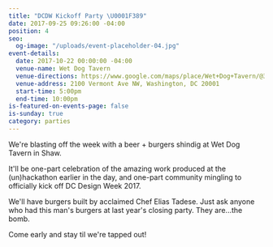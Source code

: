 ```yaml
---
title: "DCDW Kickoff Party \U0001F389"
date: 2017-09-25 09:26:00 -04:00
position: 4
seo:
  og-image: "/uploads/event-placeholder-04.jpg"
event-details:
  date: 2017-10-22 00:00:00 -04:00
  venue-name: Wet Dog Tavern
  venue-directions: https://www.google.com/maps/place/Wet+Dog+Tavern/@38.9182791,-77.0248327,15z/data=!4m5!3m4!1s0x0:0x5cf1d8439ab3d044!8m2!3d38.9182791!4d-77.0248327
  venue-address: 2100 Vermont Ave NW, Washington, DC 20001
  start-time: 5:00pm
  end-time: 10:00pm
is-featured-on-events-page: false
is-sunday: true
category: parties
---
```


We're blasting off the week with a beer + burgers shindig at Wet Dog Tavern in Shaw.

It'll be one-part celebration of the amazing work produced at the (un)hackathon earlier in the day, and one-part community mingling to officially kick off DC Design Week 2017.

We'll have burgers built by acclaimed Chef Elias Tadese. Just ask anyone who had this man's burgers at last year's closing party. They are...the bomb.

Come early and stay til we're tapped out!
